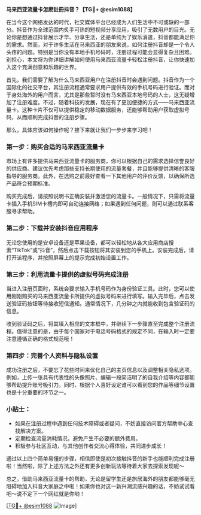 **马来西亚流量卡怎麽註冊抖音？【TG💪+ @esim1088】**

在当今这个网络发达的时代，社交媒体平台已经成为人们生活中不可或缺的一部分。抖音作为全球范围内炙手可热的短视频分享应用，吸引了无数用户的目光。无论你是想通过抖音展示才华、分享生活，还是单纯为了娱乐消遣，抖音都能满足你的需求。然而，对于许多生活在马来西亚的朋友来说，如何注册抖音却是一个令人头疼的问题。特别是当你没有本地手机号码时，注册过程可能会显得复杂且困难。别担心，本文将为你详细讲解如何使用马来西亚流量卡轻松注册抖音，让你快速加入这个充满创意和乐趣的世界。

首先，我们需要了解为什么马来西亚用户在注册抖音时会遇到问题。抖音作为一个国际化的社交平台，其注册流程通常要求用户提供有效的手机号码进行验证。而对于身处海外的用户而言，尤其是那些暂时没有马来西亚本地号码的人士，这无疑增加了注册难度。不过，随着科技的发展，现在有了更加便捷的方式——马来西亚流量卡。这种卡片不仅可以提供稳定的移动数据服务，还能够帮助用户获取虚拟号码，从而顺利完成抖音的注册步骤。

那么，具体应该如何操作呢？接下来就让我们一步步来学习吧！

### 第一步：购买合适的马来西亚流量卡

市场上有许多提供马来西亚流量卡的服务商，你可以根据自己的需求选择信誉良好的供应商。建议优先考虑那些支持长期使用的流量套餐，并且能够提供清晰的客服指导的服务商。此外，在选购之前最好查看一下其他用户的评价反馈，以确保所选产品符合预期标准。

购买完成后，请按照说明书正确安装并激活您的流量卡。一般情况下，只需将流量卡插入手机SIM卡槽内即可自动连接网络；如果遇到任何问题，则可以通过联系客服寻求帮助。

### 第二步：下载并安装抖音应用程序

无论您使用的是安卓设备还是苹果设备，都可以轻松地从各大应用商店搜索“TikTok”或“抖音”，然后点击下载按钮将其安装到您的手机上。安装完成后，请打开该程序，并按照屏幕上的提示完成初始设置工作。

### 第三步：利用流量卡提供的虚拟号码完成注册

当进入注册页面时，系统会要求输入手机号码作为身份验证工具。此时，您可以使用刚刚购买的马来西亚流量卡所提供的虚拟号码来进行填写。输入完毕后，点击发送验证码按钮等待接收短信通知。通常情况下，几分钟之内就能收到包含验证码的信息。

收到验证码之后，将其填入相应的文本框中，并继续下一步骤直至完成整个注册流程。值得注意的是，由于每个国家对于电话号码格式的规定不同，在输入时一定要注意遵循正确的格式规范哦！

### 第四步：完善个人资料与隐私设置

成功注册之后，不要忘了花些时间来优化自己的主页信息以及调整相关隐私选项。例如，上传一张具有代表性的头像照片、编辑一段简洁明了的自我介绍等内容都能够帮助提升账号吸引力。同时，根据个人喜好设定谁可以看到您的作品等细节设置也是十分重要的环节之一。

### 小贴士：

- 如果在注册过程中遇到任何技术障碍或者疑问，不妨直接访问官方帮助中心查找解决方案。
- 定期检查流量消耗情况，避免产生不必要的额外费用。
- 积极参与社区互动，与其他创作者交流心得体验，共同进步成长！

通过以上四个简单易懂的步骤，相信即使是初次接触抖音的新手也能顺利完成注册啦！当然啦，除了上述方法之外还有更多创新玩法等待着大家去探索发现呢～

总之，借助马来西亚流量卡的帮助，无论是留学生还是旅居海外的朋友都能够毫无阻碍地加入抖音大家庭之中啦！如果你也对这一新兴潮流感兴趣的话，不妨试试看吧～说不定下一个网红就是你哟！

[[TG💪+ @esim1088](https://t.me/s/esim1088) ![Image](https://i.postimg.cc/4NQfJmqS/Snipaste-2025-05-13-00-14-12.png)]